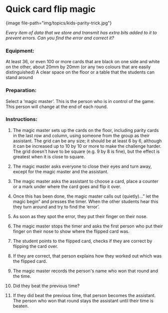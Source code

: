 # Quick card flip magic

{image file-path="img/topics/kids-parity-trick.jpg"}

*Every item of data that we store and transmit has extra bits added to it to prevent errors.
Can you find the error and correct it?*

### Equipment:

At least 36, or even 100 or more cards that are black on one side and white on the other, about 20mm by 20mm (or any two colours that are easily distinguished)
A clear space on the floor or a table that the students can stand around

### Preparation:

Select a ‘magic master’.
This is the person who is in control of the game.
This person will change at the end of each round.

### Instructions:

1.  The magic master sets up the cards on the floor, including parity cards in the last row and column, using someone from the group as their assistant.
    The grid can be any size; it should be at least 6 by 6, although it can be increased up to 10 by 10 or more to make the challenge harder.
    The grid doesn't have to be square (e.g. 9 by 8 is fine), but the effect is greatest when it is close to square.

2.  The magic master asks everyone to close their eyes and turn away, except for the magic master and the assistant.

3.  The magic master asks the assistant to choose a card, place a counter or a mark under where the card goes and flip it over.   

4.  Once this has been done, the magic master calls out (quietly)…” let the magic begin” and presses the timer.
    When the other students hear this they turn around and try to find the ‘error’.

5.  As soon as they spot the error, they put their finger on their nose.

6.  The magic master stops the timer and asks the first person who put their finger on their nose to show where the flipped card was.

7.  The student points to the flipped card, checks if they are correct by flipping the card over.

8.  If they are correct, that person explains how they worked out which was the flipped card.

9.  The magic master records the person's name who won that round and the time.

10.  Did they beat the previous time?

11.  If they did beat the previous time, that person becomes the assistant.
    The person who won that round stays the assistant until their time is beaten.
